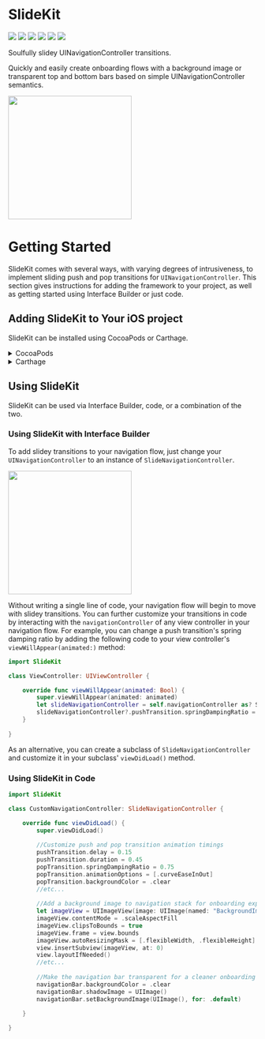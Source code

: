 # SlideKit 
[![](https://travis-ci.com/Kjens93/SlideKit.svg?branch=master)](https://travis-ci.com/Kjens93/SlideKit)
[![](https://api.codacy.com/project/badge/Grade/9a4bcdc62f534a28b7931486d3299e7e)](https://app.codacy.com/app/Kjens93/SlideKit)
[![](https://img.shields.io/cocoapods/v/SlideKit.svg)](https://cocoapods.org/pods/SlideKit)
[![](https://img.shields.io/badge/Carthage-compatible-4BC51D.svg?style=flat)](https://github.com/Kjens93/SlideKit)
[![](https://img.shields.io/cocoapods/l/SlideKit.svg)](https://cocoapods.org/pods/SlideKit)
[![](https://img.shields.io/cocoapods/p/SlideKit.svg)](https://cocoapods.org/pods/SlideKit)
<!-- [![](https://img.shields.io/cocoapods/dt/SlideKit.svg)](https://cocoapods.org/pods/SlideKit) -->


Soulfully slidey UINavigationController transitions.

Quickly and easily create onboarding flows with a background image or transparent top and bottom bars based on simple UINavigationController semantics.

<img src="https://user-images.githubusercontent.com/15389109/42902178-00605a04-8a8b-11e8-900e-d13efd090e32.gif" width="250px">

# Getting Started
SlideKit comes with several ways, with varying degrees of intrusiveness, to implement sliding push and pop transitions for `UINavigationController`. This section gives instructions for adding the framework to your project, as well as getting started using Interface Builder or just code.

## Adding SlideKit to Your iOS project
SlideKit can be installed using CocoaPods or Carthage.

<details>
<summary>CocoaPods</summary>

```ruby
pod 'SlideKit'
```

</details>

<details>
<summary>Carthage</summary>

```ruby
github "Kjens93/SlideKit"
```

</details>

## Using SlideKit
SlideKit can be used via Interface Builder, code, or a combination of the two.

### Using SlideKit with Interface Builder
To add slidey transitions to your navigation flow, just change your `UINavigationController` to an instance of `SlideNavigationController`.

<img src="https://user-images.githubusercontent.com/15389109/43020705-2a383d58-8c1e-11e8-8469-85e4a066f25e.gif" height="250px" >

Without writing a single line of code, your navigation flow will begin to move with slidey transitions. You can further customize your transitions in code by interacting with the `navigationController` of any view controller in your navigation flow. For example, you can change a push transition's spring damping ratio by adding the following code to your view controller's `viewWillAppear(animated:)` method:

```swift
import SlideKit

class ViewController: UIViewController {

    override func viewWillAppear(animated: Bool) {
        super.viewWillAppear(animated: animated)
        let slideNavigationController = self.navigationController as? SlideNavigationController
        slideNavigationController?.pushTransition.springDampingRatio = 0.75
    }
    
}
```

As an alternative, you can create a subclass of `SlideNavigationController` and customize it in your subclass' `viewDidLoad()` method.

### Using SlideKit in Code

```swift
import SlideKit

class CustomNavigationController: SlideNavigationController {

    override func viewDidLoad() {
        super.viewDidLoad()
        
        //Customize push and pop transition animation timings
        pushTransition.delay = 0.15
        pushTransition.duration = 0.45
        popTransition.springDampingRatio = 0.75
        popTransition.animationOptions = [.curveEaseInOut]
        popTransition.backgroundColor = .clear
        //etc...
        
        //Add a background image to navigation stack for onboarding experience
        let imageView = UIImageView(image: UIImage(named: "BackgroundImage"))
        imageView.contentMode = .scaleAspectFill
        imageView.clipsToBounds = true
        imageView.frame = view.bounds
        imageView.autoResizingMask = [.flexibleWidth, .flexibleHeight]
        view.insertSubview(imageView, at: 0)
        view.layoutIfNeeded()
        //etc...
        
        //Make the navigation bar transparent for a cleaner onboarding experience
        navigationBar.backgroundColor = .clear
        navigationBar.shadowImage = UIImage()
        navigationBar.setBackgroundImage(UIImage(), for: .default)  
        
    }

}
```

